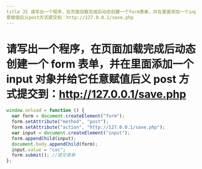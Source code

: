 ```yaml
---
title JS 请写出⼀个程序，在⻚⾯加载完成后动态创建⼀个form表单，并在⾥⾯添加⼀个input对象并给它任
意赋值后义post⽅式提交到：http://127.0.0.1/save.php
---
```


# 请写出⼀个程序，在⻚⾯加载完成后动态创建⼀个 form 表单，并在⾥⾯添加⼀个 input 对象并给它任意赋值后义 post ⽅式提交到：http://127.0.0.1/save.php

```js
window.onload = function () {
  var form = document.createElement("form");
  form.setAttribute("method", "post");
  form.setAttribute("action", "http://127.0.0.1/save.php");
  var input = document.createElement("input");
  form.appendChild(input);
  document.body.appendChild(form);
  input.value = "cxc";
  form.submit(); //提交表单
};
```

